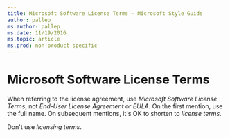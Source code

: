 ```yaml
---
title: Microsoft Software License Terms - Microsoft Style Guide
author: pallep
ms.author: pallep
ms.date: 11/19/2016
ms.topic: article
ms.prod: non-product specific
---
```


# Microsoft Software License Terms

When referring to the license agreement, use *Microsoft Software License Terms*, not *End-User License Agreement* or *EULA*. On the first mention, use the full name. On subsequent mentions, it's OK to shorten to *license terms*. 

Don't use *licensing terms*.
